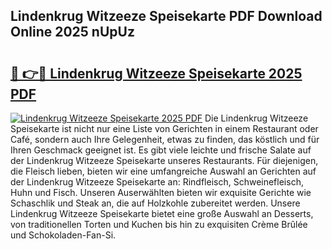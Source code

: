 ## Lindenkrug Witzeeze Speisekarte PDF Download Online 2025 nUpUz

# <h2><a href="http://gc9cc4.nevu.top/?p=Lindenkrug+Witzeeze+Speisekarte">🔗 👉🔴 Lindenkrug Witzeeze Speisekarte 2025 PDF</a></h2>

[![Lindenkrug Witzeeze Speisekarte 2025 PDF](https://i.imgur.com/dBaPXMq.png)](http://gc9cc4.nevu.top/?p=Lindenkrug+Witzeeze+Speisekarte)
Die Lindenkrug Witzeeze Speisekarte ist nicht nur eine Liste von Gerichten in einem Restaurant oder Café, sondern auch Ihre Gelegenheit, etwas zu finden, das köstlich und für Ihren Geschmack geeignet ist. Es gibt viele leichte und frische Salate auf der Lindenkrug Witzeeze Speisekarte unseres Restaurants. Für diejenigen, die Fleisch lieben, bieten wir eine umfangreiche Auswahl an Gerichten auf der Lindenkrug Witzeeze Speisekarte an: Rindfleisch, Schweinefleisch, Huhn und Fisch. Unseren Auserwählten bieten wir exquisite Gerichte wie Schaschlik und Steak an, die auf Holzkohle zubereitet werden. Unsere Lindenkrug Witzeeze Speisekarte bietet eine große Auswahl an Desserts, von traditionellen Torten und Kuchen bis hin zu exquisiten Crème Brûlée und Schokoladen-Fan-Si.
